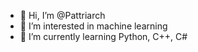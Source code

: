 - 👋 Hi, I’m @Pattriarch
- 👀 I’m interested in machine learning
- 🌱 I’m currently learning Python, C++, C#

<!---
Pattriarch/Pattriarch is a ✨ special ✨ repository because its `README.md` (this file) appears on your GitHub profile.
You can click the Preview link to take a look at your changes.
--->
